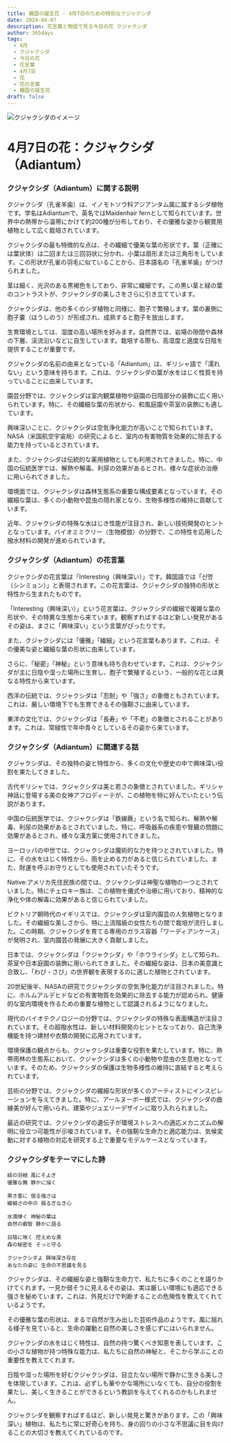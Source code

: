 ```yaml
---
title: 韓国の誕生花 - 4月7日のための特別なクジャクシダ
date: 2024-04-07
description: 花言葉と物語で見る今日の花 クジャクシダ
author: 365days
tags:
  - 4月
  - クジャクシダ
  - 今日の花
  - 花言葉
  - 4月7日
  - 花
  - 花の言葉
  - 韓国の誕生花
draft: false
---
```



![クジャクシダのイメージ](https://cdn.pixabay.com/photo/2024/06/15/07/09/fern-fronds-8831122_960_720.jpg#center#center)


# 4月7日の花：クジャクシダ（Adiantum）

### クジャクシダ（Adiantum）に関する説明

クジャクシダ（孔雀羊歯）は、イノモトソウ科アジアンタム属に属するシダ植物です。学名はAdiantumで、英名ではMaidenhair fernとして知られています。世界中の熱帯から温帯にかけて約200種が分布しており、その優雅な姿から観賞用植物として広く栽培されています。

クジャクシダの最も特徴的な点は、その繊細で優美な葉の形状です。葉（正確には葉状体）は二回または三回羽状に分かれ、小葉は扇形または三角形をしています。この形状が孔雀の羽毛に似ていることから、日本語名の「孔雀羊歯」がつけられました。

茎は細く、光沢のある黒褐色をしており、非常に繊細です。この黒い茎と緑の葉のコントラストが、クジャクシダの美しさをさらに引き立てています。

クジャクシダは、他の多くのシダ植物と同様に、胞子で繁殖します。葉の裏側に胞子嚢（ほうしのう）が形成され、成熟すると胞子を放出します。

生育環境としては、湿度の高い場所を好みます。自然界では、岩場の隙間や森林の下層、渓流沿いなどに自生しています。栽培する際も、高湿度と適度な日陰を提供することが重要です。

クジャクシダの名前の由来となっている「Adiantum」は、ギリシャ語で「濡れない」という意味を持ちます。これは、クジャクシダの葉が水をはじく性質を持っていることに由来しています。

園芸分野では、クジャクシダは室内観葉植物や庭園の日陰部分の装飾に広く用いられています。特に、その繊細な葉の形状から、和風庭園や茶室の装飾にも適しています。

興味深いことに、クジャクシダは空気浄化能力が高いことで知られています。NASA（米国航空宇宙局）の研究によると、室内の有害物質を効果的に除去する能力を持っているとされています。

また、クジャクシダは伝統的な薬用植物としても利用されてきました。特に、中国の伝統医学では、解熱や解毒、利尿の効果があるとされ、様々な症状の治療に用いられてきました。

環境面では、クジャクシダは森林生態系の重要な構成要素となっています。その繊細な葉は、多くの小動物や昆虫の隠れ家となり、生物多様性の維持に貢献しています。

近年、クジャクシダの特殊な水はじき性能が注目され、新しい技術開発のヒントとなっています。バイオミミクリー（生物模倣）の分野で、この特性を応用した撥水材料の開発が進められています。

### クジャクシダ（Adiantum）の花言葉

クジャクシダの花言葉は「Interesting（興味深い）」です。韓国語では「신명（シンミョン）」と表現されます。この花言葉は、クジャクシダの独特の形状と特性から生まれたものです。

「Interesting（興味深い）」という花言葉は、クジャクシダの繊細で複雑な葉の形状や、その特異な生態から来ています。観察すればするほど新しい発見があるその姿は、まさに「興味深い」という言葉がぴったりです。

また、クジャクシダには「優雅」「繊細」という花言葉もあります。これは、その優美な姿と繊細な葉の形状に由来しています。

さらに、「秘密」「神秘」という意味も持ち合わせています。これは、クジャクシダが主に日陰や湿った場所に生育し、胞子で繁殖するという、一般的な花とは異なる特性から来ています。

西洋の伝統では、クジャクシダは「忍耐」や「強さ」の象徴ともされています。これは、厳しい環境下でも生育できるその強靭さに由来しています。

東洋の文化では、クジャクシダは「長寿」や「不老」の象徴とされることがあります。これは、常緑性で年中青々としているその姿から来ています。

### クジャクシダ（Adiantum）に関連する話

クジャクシダは、その独特の姿と特性から、多くの文化や歴史の中で興味深い役割を果たしてきました。

古代ギリシャでは、クジャクシダは美と若さの象徴とされていました。ギリシャ神話に登場する美の女神アフロディーテが、この植物を特に好んでいたという伝説があります。

中国の伝統医学では、クジャクシダは「鉄線蕨」という名で知られ、解熱や解毒、利尿の効果があるとされていました。特に、呼吸器系の疾患や腎臓の問題に効果があるとされ、様々な漢方薬に使用されてきました。

ヨーロッパの中世では、クジャクシダは魔術的な力を持つとされていました。特に、その水をはじく特性から、雨を止める力があると信じられていました。また、財運を呼ぶお守りとしても使用されていたそうです。

Native:アメリカ先住民族の間では、クジャクシダは神聖な植物の一つとされていました。特にチェロキー族は、この植物を儀式や治療に用いており、精神的な浄化や体の解毒に効果があると信じられていました。

ビクトリア朝時代のイギリスでは、クジャクシダは室内園芸の人気植物となりました。その繊細な美しさから、特に上流階級の女性たちの間で栽培が流行しました。この時期、クジャクシダを育てる専用のガラス容器「ワーディアンケース」が発明され、室内園芸の発展に大きく貢献しました。

日本では、クジャクシダは「クジャクシダ」や「ホウライシダ」として知られ、茶室や日本庭園の装飾に用いられてきました。その繊細な姿は、日本の美意識と合致し、「わび・さび」の世界観を表現するのに適した植物とされています。

20世紀後半、NASAの研究でクジャクシダの空気浄化能力が注目されました。特に、ホルムアルデヒドなどの有害物質を効果的に除去する能力が認められ、健康的な室内環境を作るための重要な植物として認識されるようになりました。

現代のバイオテクノロジーの分野では、クジャクシダの特殊な表面構造が注目されています。その超撥水性は、新しい材料開発のヒントとなっており、自己洗浄機能を持つ建材や衣類の開発に応用されています。

環境保護の観点からも、クジャクシダは重要な役割を果たしています。特に、熱帯雨林の生態系において、クジャクシダは多くの小動物や昆虫の生息地となっています。そのため、クジャクシダの保護は生物多様性の維持に直結すると考えられています。

芸術の分野では、クジャクシダの繊細な形状が多くのアーティストにインスピレーションを与えてきました。特に、アールヌーボー様式では、クジャクシダの曲線美が好んで用いられ、建築やジュエリーデザインに取り入れられました。

最近の研究では、クジャクシダの遺伝子が環境ストレスへの適応メカニズムの解明に役立つ可能性が示唆されています。その強靭な生命力と適応能力は、気候変動に対する植物の対応を研究する上で重要なモデルケースとなっています。

### クジャクシダをテーマにした詩

    緑の羽根 風にそよぎ
    優雅な舞 静かに描く
    
    黒き茎に 宿る強さは
    繊細さの中の 揺るぎなき心
    
    水滴弾く 神秘の葉は
    自然の叡智 静かに語る
    
    日陰に咲く 控えめな美
    森の秘密を そっと守る
    
    クジャクシダよ 興味深き存在
    あなたの姿に 生命の不思議を見る

クジャクシダは、その繊細な姿と強靭な生命力で、私たちに多くのことを語りかけてくれます。一見か弱そうに見えるその姿は、実は厳しい環境にも適応できる強さを秘めています。これは、外見だけで判断することの危険性を教えてくれているようです。

その優雅な葉の形状は、まるで自然が生み出した芸術作品のようです。風に揺れる様子を見ていると、生命の躍動と自然の美しさを感じずにはいられません。

クジャクシダの水をはじく特性は、自然の持つ驚くべき知恵を表しています。この小さな植物が持つ特殊な能力は、私たちに自然の神秘と、そこから学ぶことの重要性を教えてくれます。

日陰や湿った場所を好むクジャクシダは、目立たない場所で静かに生きる美しさを体現しています。これは、必ずしも華やかな場所にいなくても、自分の役割を果たし、美しく生きることができるという教訓を与えてくれるのかもしれません。

クジャクシダを観察すればするほど、新しい発見と驚きがあります。この「興味深い」植物は、私たちに常に好奇心を持ち、身の回りの小さな不思議に目を向けることの大切さを教えてくれているのです。